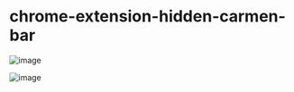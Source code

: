 # chrome-extension-hidden-carmen-bar

![image](https://github.com/user-attachments/assets/b8072a56-070c-4da7-983a-1f8a4ed3be7c)


![image](https://github.com/user-attachments/assets/a298ef18-329b-4dc7-b7f5-c1d818d095c8)
